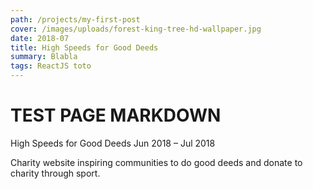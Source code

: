 ```yaml
---
path: /projects/my-first-post
cover: /images/uploads/forest-king-tree-hd-wallpaper.jpg
date: 2018-07
title: High Speeds for Good Deeds
summary: Blabla
tags: ReactJS toto
---
```


# TEST PAGE MARKDOWN

High Speeds for Good Deeds
Jun 2018 – Jul 2018

Charity website inspiring communities to do good deeds and donate to charity through sport.
